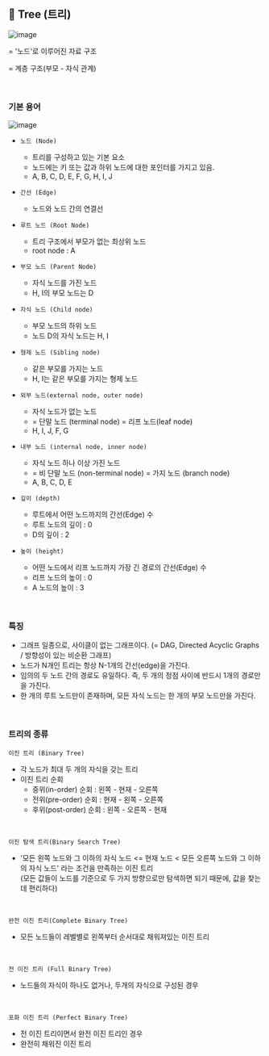 ## 📍 Tree (트리)

![image](https://user-images.githubusercontent.com/78673570/182016270-6cb28813-5a95-4738-ba16-1c147fb0018d.png)

= '노드'로 이루어진 자료 구조

= 계층 구조(부모 - 자식 관계)

<br>

### 기본 용어

![image](https://user-images.githubusercontent.com/78673570/182016290-c0485977-e31f-48da-bf4c-58810b33fdae.png)


- `노드 (Node)`
    -   트리를 구성하고 있는 기본 요소
    -   노드에는 키 또는 값과 하위 노드에 대한 포인터를 가지고 있음.
    -   A, B, C, D, E, F, G, H, I, J

- `간선 (Edge)`
    -   노드와 노드 간의 연결선

- `루트 노드 (Root Node)`
    -   트리 구조에서 부모가 없는 최상위 노드
    -    root node : A

- `부모 노드 (Parent Node)`
    -   자식 노드를 가진 노드
    -   H, I의 부모 노드는 D

- `자식 노드 (Child node)`
    -   부모 노드의 하위 노드
    -   노드 D의 자식 노드는 H, I

- `형제 노드 (Sibling node)`
    -   같은 부모를 가지는 노드
    -   H, I는 같은 부모를 가지는 형제 노드

- `외부 노드(external node, outer node)`
    -   자식 노드가 없는 노드
    -   \= 단말 노드 (terminal node) = 리프 노드(leaf node)
    -   H, I, J, F, G

- `내부 노드 (internal node, inner node)`
    -   자식 노드 하나 이상 가진 노드
    -   = 비 단말 노드 (non-terminal node) = 가지 노드 (branch node)
    -   A, B, C, D, E

- `깊이 (depth)`
    -   루트에서 어떤 노드까지의 간선(Edge) 수
    -   루트 노드의 깊이 : 0
    -   D의 깊이 : 2

- `높이 (height)`
    -   어떤 노드에서 리프 노드까지 가장 긴 경로의 간선(Edge) 수
    -   리프 노드의 높이 : 0
    -   A 노드의 높이 : 3

<br>

### 특징

-   그래프 일종으로, 사이클이 없는 그래프이다. (= DAG, Directed Acyclic Graphs / 방향성이 있는 비순환 그래프)
-   노드가 N개인 트리는 항상 N-1개의 간선(edge)을 가진다.
-   임의의 두 노드 간의 경로도 유일하다. 즉, 두 개의 정점 사이에 반드시 1개의 경로만을 가진다.
-   한 개의 루트 노드만이 존재하며, 모든 자식 노드는 한 개의 부모 노드만을 가진다.


<br>

### 트리의 종류

`이진 트리 (Binary Tree)`

-   각 노드가 최대 두 개의 자식을 갖는 트리
-   이진 트리 순회
    -   중위(in-order) 순회 : 왼쪽 - 현재 - 오른쪽
    -   전위(pre-order) 순회 : 현재 - 왼쪽 - 오른쪽
    -   후위(post-order) 순회 : 왼쪽 - 오른쪽 - 현재


<br>

`이진 탐색 트리(Binary Search Tree)`

-   '모든 왼쪽 노드와 그 이하의 자식 노드 <= 현재 노드 < 모든 오른쪽 노드와 그 이하의 자식 노드' 라는 조건을 만족하는 이진 트리  
    (모든 값들이 노드를 기준으로 두 가지 방향으로만 탐색하면 되기 때문에, 값을 찾는데 편리하다)

<br>

`완전 이진 트리(Complete Binary Tree)`

-   모든 노드들이 레벨별로 왼쪽부터 순서대로 채워져있는 이진 트리

<br>

`전 이진 트리 (Full Binary Tree)`

-   노드들의 자식이 하나도 없거나, 두개의 자식으로 구성된 경우

<br>

`포화 이진 트리 (Perfect Binary Tree)`

-   전 이진 트리이면서 완전 이진 트리인 경우
-   완전히 채워진 이진 트리
